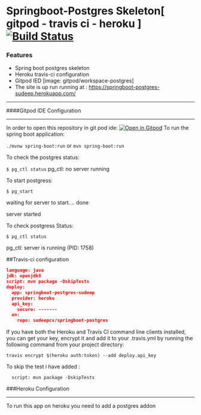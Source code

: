 # Springboot-Postgres Skeleton[ gitpod - travis ci - heroku ] [![Build Status](https://travis-ci.org/sudeepcv/springboot-postgres.svg?branch=master)](https://travis-ci.org/sudeepcv/springboot-postgres)


### Features

- Spring boot postgres skeleton
- Heroku travis-ci configuration
-  Gitpod IED [image: gitpod/workspace-postgres]
-   The site is up run running at : 
https://springboot-postgres-sudeep.herokuapp.com/

------------



####Gitpod IDE Configuration

------------

In order to open this repository in git pod ide:
[![Open in Gitpod](https://gitpod.io/button/open-in-gitpod.svg)](https://gitpod.io/#https://github.com/<org>/<repo>)
To run the spring boot application:

`./mvnw spring-boot:run`
or 
`mvn spring-boot:run`

To check the postgres status:

`$ pg_ctl status`
pg_ctl: no server running

To start postgress:

`$ pg_start`

waiting for server to start.... done

server started

To check postgress Status:

`$ pg_ctl status`

pg_ctl: server is running (PID: 1758)


##Travis-ci configuration


```json
language: java
jdk: openjdk8
script: mvn package -DskipTests
deploy:
  app: springboot-postgres-sudeep
  provider: heroku
  api_key:
    secure: -------
  on:
    repo: sudeepcv/springboot-postgres
```

If you have both the Heroku and Travis CI command line clients installed, you can get your key, encrypt it and add it to your .travis.yml by running the following command from your project directory:

`travis encrypt $(heroku auth:token) --add deploy.api_key`

To skip the test i have added :

`  script: mvn package -DskipTests`

###Heroku Configuration

------------

To run this app on heroku you need to add a postgres addon 